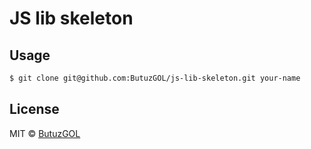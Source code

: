 # JS lib skeleton

## Usage

```sh
$ git clone git@github.com:ButuzGOL/js-lib-skeleton.git your-name
```

## License

MIT © [ButuzGOL](https://butuzgol.github.io)

<!-- 
# ... [![Build Status](https://travis-ci.org/ButuzGOL/...svg?branch=master)](https://travis-ci.org/ButuzGOL/...)

## Install

```sh
$ npm install --save make-url
```

## Usage

```js
var ... = require('...');


```

## License

MIT © [ButuzGOL](https://butuzgol.github.io)
 -->
